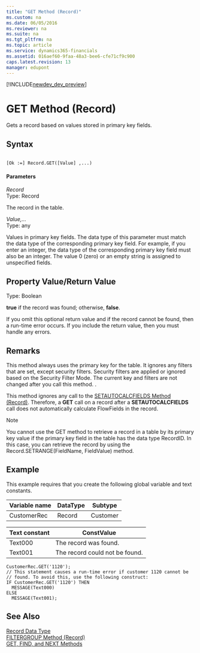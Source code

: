 ```yaml
---
title: "GET Method (Record)"
ms.custom: na
ms.date: 06/05/2016
ms.reviewer: na
ms.suite: na
ms.tgt_pltfrm: na
ms.topic: article
ms.service: dynamics365-financials
ms.assetid: 016aef60-9faa-48a3-bee6-cfe71cf9c900
caps.latest.revision: 13
manager: edupont
---
```


[!INCLUDE[newdev_dev_preview](../includes/newdev_dev_preview.md)]

# GET Method (Record)
Gets a record based on values stored in primary key fields.  

## Syntax  

```  

[Ok :=] Record.GET([Value] ,...)  
```  

#### Parameters  
 *Record*  
 Type: Record  

 The record in the table.  

 *Value,…*  
 Type: any  

 Values in primary key fields. The data type of this parameter must match the data type of the corresponding primary key field. For example, if you enter an integer, the data type of the corresponding primary key field must also be an integer. The value 0 \(zero\) or an empty string is assigned to unspecified fields.  

## Property Value/Return Value  
 Type: Boolean  

 **true** if the record was found; otherwise, **false**.  

 If you omit this optional return value and if the record cannot be found, then a run-time error occurs. If you include the return value, then you must handle any errors.  

## Remarks  
 This method always uses the primary key for the table. It ignores any filters that are set, except security filters. Security filters are applied or ignored based on the Security Filter Mode. The current key and filters are not changed after you call this method. <!--Links For more information, see [Security Filter Modes](Security-Filter-Modes.md)-->.  

 This method ignores any call to the [SETAUTOCALCFIELDS Method \(Record\)](devenv-SETAUTOCALCFIELDS-Method-Record.md). Therefore, a **GET** call on a record after a **SETAUTOCALCFIELDS** call does not automatically calculate FlowFields in the record.  

 > [!NOTE]  
> You cannot use the GET method to retrieve a record in a table by its primary key value if the primary key field in the table has the data type RecordID. In this case, you can retrieve the record by using the Record.SETRANGE(FieldName, FieldValue) method.

## Example  
 This example requires that you create the following global variable and text constants.  

|Variable name|DataType|Subtype|  
|-------------------|--------------|-------------|  
|CustomerRec|Record|Customer|  

|Text constant|ConstValue|  
|-------------------|----------------|  
|Text000|The record was found.|  
|Text001|The record could not be found.|  

```  
CustomerRec.GET('1120');  
// This statement causes a run-time error if customer 1120 cannot be   
// found. To avoid this, use the following construct:  
IF CustomerRec.GET('1120') THEN  
  MESSAGE(Text000)  
ELSE  
  MESSAGE(Text001);  
```  

## See Also  
 [Record Data Type](../datatypes/devenv-Record-Data-Type.md)   
 [FILTERGROUP Method \(Record\)](devenv-FILTERGROUP-Method-Record.md)   
 [GET, FIND, and NEXT Methods](../devenv-get-find-and-next-methods.md)
